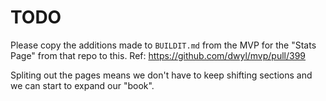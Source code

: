 # TODO

Please copy the additions made to `BUILDIT.md` from the MVP 
for the "Stats Page" from that repo to this.
Ref: https://github.com/dwyl/mvp/pull/399

Spliting out the pages means we don't have to keep shifting sections
and we can start to expand our "book".